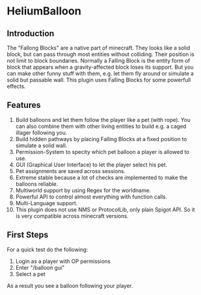 # HeliumBalloon

## Introduction
The "Fallong Blocks" are a native part of minecraft. They looks like a solid block, but can pass through most entities without colliding. Their position is not limit to block boundaries. Normally a Falling Block is the entity form of block that appears when a gravity-affected block loses its support. But you can make other funny stuff with them, e.g. let them fly around or simulate a solid but passable wall. This plugin uses Falling Blocks for some powerfull effects.

## Features
1. Build balloons and let them follow the player like a pet (with rope). You can also combine them with other living entities to build e.g. a caged illager following you.
2. Build hidden pathways by placing Falling Blocks at a fixed position to simulate a solid wall.
3. Permission-System to specity which pet balloon a player is allowed to use.
4. GUI (Graphical User Interface) to let the player select his pet.
5. Pet assignments are saved across sessions.
7. Extreme stable because a lot of checks are implemented to make the balloons reliable.
6. Multiworld support by using Regex for the worldname.
8. Powerful API to control almost everything with function calls.
9. Multi-Language support.
10. This plugin does not use NMS or ProtocolLib, only plain Spigot API. So it is very compatible across minecraft versions.

## First Steps
For a quick test do the following:
1. Login as a player with OP permissions
2. Enter "/balloon gui"
3. Select a pet

As a result you see a balloon following your player.
